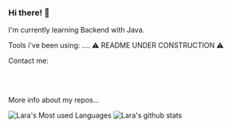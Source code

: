 ### Hi there! 👋

I'm currently learning Backend with Java. 

Tools i've been using:
....
⚠️ README UNDER CONSTRUCTION ⚠️ 
</br>

Contact me:</br>
</br>
  
<a href="https://github.com/Laraconverso">![<GitHub>](https://img.shields.io/badge/GitHub-000000?style=for-the-badge&logo=GitHub&logoColor=white)</a>
<a href="https://www.linkedin.com/in/laraconverso/">![<LinkdeIn>](https://img.shields.io/badge/LinkedIn-0A66C2?style=for-the-badge&logo=LinkedIn&logoColor=0000)</a>
<a href="" >![<mail>](https://img.shields.io/badge/mail-EA4335?style=for-the-badge&logo=gmail&logoColor=white)</a>
<a href="https://twitter.com/laritss1">![<Twitter>](https://img.shields.io/badge/twitter-1DA1F2?style=for-the-badge&logo=Twitter&logoColor=white)</a>
<a href="">![<Instagram>](https://img.shields.io/badge/Instagram-E4405F?style=for-the-badge&logo=Instagram&logoColor=white)</a>

More info about my repos...

![Lara's Most used Languages](https://github-readme-stats.vercel.app/api/top-langs/?username=Laraconverso&bg_color=30,e96443,904e95&title_color=fff&text_color=fff)
![Lara's github stats](https://github-readme-stats.vercel.app/api?username=Laraconverso&show_icons=true&theme=dracula)

<!--
**Laraconverso/Laraconverso** is a ✨ _special_ ✨ repository because its `README.md` (this file) appears on your GitHub profile.

Here are some ideas to get you started:

- 🔭 I’m currently working on ...
- 🌱 I’m currently learning ...
- 👯 I’m looking to collaborate on ...
- 🤔 I’m looking for help with ...
- 💬 Ask me about ...
- 📫 How to reach me: ...
- 😄 Pronouns: ...
- ⚡ Fun fact: ...
-->
